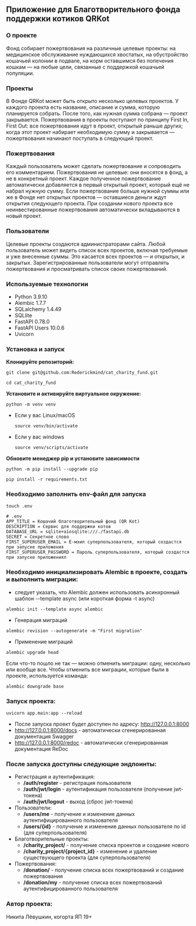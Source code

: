## Приложение для Благотворительного фонда поддержки котиков QRKot

### О проекте

Фонд собирает пожертвования на различные целевые проекты: на медицинское обслуживание нуждающихся хвостатых, на обустройство кошачьей колонии в подвале, на корм оставшимся без попечения кошкам — на любые цели, связанные с поддержкой кошачьей популяции.

### Проекты
В Фонде QRKot может быть открыто несколько целевых проектов. У каждого проекта есть название, описание и сумма, которую планируется собрать. После того, как нужная сумма собрана — проект закрывается.
Пожертвования в проекты поступают по принципу First In, First Out: все пожертвования идут в проект, открытый раньше других; когда этот проект набирает необходимую сумму и закрывается — пожертвования начинают поступать в следующий проект.

### Пожертвования
Каждый пользователь может сделать пожертвование и сопроводить его комментарием. Пожертвования не целевые: они вносятся в фонд, а не в конкретный проект. Каждое полученное пожертвование автоматически добавляется в первый открытый проект, который ещё не набрал нужную сумму. Если пожертвование больше нужной суммы или же в Фонде нет открытых проектов — оставшиеся деньги ждут открытия следующего проекта. При создании нового проекта все неинвестированные пожертвования автоматически вкладываются в новый проект.

### Пользователи
Целевые проекты создаются администраторами сайта. 
Любой пользователь может видеть список всех проектов, включая требуемые и уже внесенные суммы. Это касается всех проектов — и открытых, и закрытых.
Зарегистрированные пользователи могут отправлять пожертвования и просматривать список своих пожертвований.

### Используемые технологии
- Python 3.9.10
- Alembic 1.7.7
- SQLalchemy 1.4.49
- SQLlite
- FastAPI 0.78.0
- FastAPI Users 10.0.6
- Uvicorn

### Установка и запуск

**Клонируйте репозиторий:**

```
git clone git@github.com:Rederickmind/cat_charity_fund.git
```

```
cd cat_charity_fund
```

**Установите и активируйте виртуальное окружение:**

```
python -m venv venv
```

* Если у вас Linux/macOS

    ```
    source venv/bin/activate
    ```

* Если у вас windows

    ```
    source venv/scripts/activate
    ```

**Обновите менеджер pip и установите зависимости**

```
python -m pip install --upgrade pip
```

```
pip install -r requirements.txt
```

### Необходимо заполнить env-файл для запуска
```
touch .env
```
```
# .env
APP_TITLE = Кошачий благотворительный фонд (QR Kot)
DESCRIPTION = Сервис для поддержки котов
DATABASE_URL = sqlite+aiosqlite:///./fastapi.db
SECRET = Секретное слово
FIRST_SUPERUSER_EMAIL = Е-мэил суперпользователя, который создастся при запуске приложения
FIRST_SUPERUSER_PASSWORD = Пароль суперпользователя, который создастся при запуске приложениял
```


### Необходимо инициализировать Alembic в проекте, создать и выполнить миграции:
- следует указать, что Alembic должен использовать асинхронный шаблон --template async (или короткая форма -t async)
```
alembic init --template async alembic
```
- Генерация миграций
```
alembic revision --autogenerate -m "First migration"
```
- Применение миграций
```
alembic upgrade head
```
Если что-то пошло не так — можно отменить миграции: одну, несколько или вообще все.
Чтобы отменить все миграции, которые были в проекте, используется команда:
```
alembic downgrade base 
```

### Запуск проекта:
```
uvicorn app.main:app --reload
```

- После запуска проект будет доступен по адресу: http://127.0.0.1:8000
- http://127.0.0.1:8000/docs - автоматически сгенерированная документация Swagger
- http://127.0.0.1:8000/redoc - автоматически сгенерированная документация ReDoc

### После запуска доступны следующие эндпоинты:
- Регистрация и аутентификация:
    - **/auth/register** - регистрация пользователя
    - **/auth/jwt/login** - аутентификация пользователя (получение jwt-токена)
    - **/auth/jwt/logout** - выход (сброс jwt-токена)
- Пользователи:
    - **/users/me** - получение и изменение данных аутентифицированного пользователя
    - **/users/{id}** - получение и изменение данных пользователя по id (для суперпользователя)
- Благотворительные проекты:
    - **/charity_project/** - получение списка проектов и создание нового
    - **/charity_project/{project_id}** - изменение и удаление существующего проекта (для суперпользователя)
- Пожертвования:
    - **/donation/** - получение списка всех пожертвований и создание пожертвования
    - **/donation/my** - получение списка всех пожертвований аутентифицированного пользователя

### Автор проекта:
Никита Лёвушкин, когорта ЯП 19+